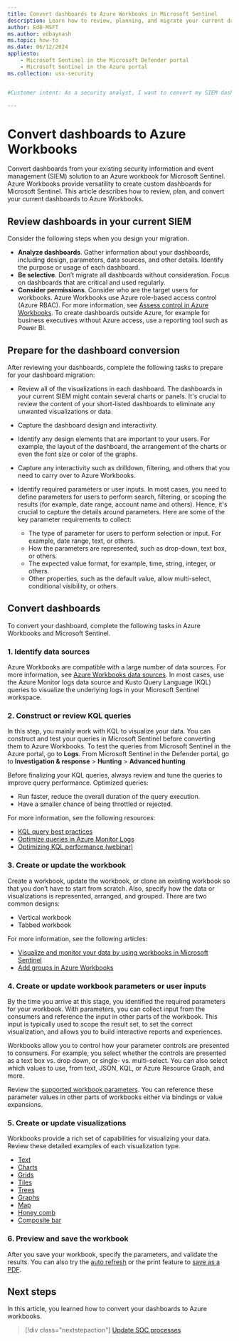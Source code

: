 ```yaml
---
title: Convert dashboards to Azure Workbooks in Microsoft Sentinel
description: Learn how to review, planning, and migrate your current dashboards to Azure Workbooks.
author: EdB-MSFT
ms.author: edbaynash
ms.topic: how-to
ms.date: 06/12/2024
appliesto:
    - Microsoft Sentinel in the Microsoft Defender portal
    - Microsoft Sentinel in the Azure portal
ms.collection: usx-security


#Customer intent: As a security analyst, I want to convert my SIEM dashboards to Azure Workbooks so that I can use advanced visualization and interactivity features in Microsoft Sentinel.

---
```


# Convert dashboards to Azure Workbooks 

Convert dashboards from your existing security information and event management (SIEM) solution to an Azure workbook for Microsoft Sentinel. Azure Workbooks provide versatility to create custom dashboards for Microsoft Sentinel. This article describes how to review, plan, and convert your current dashboards to Azure Workbooks.

## Review dashboards in your current SIEM

Consider the following steps when you design your migration.

- **Analyze dashboards**. Gather information about your dashboards, including design, parameters, data sources, and other details. Identify the purpose or usage of each dashboard.
- **Be selective**. Don’t migrate all dashboards without consideration. Focus on dashboards that are critical and used regularly.
- **Consider permissions**. Consider who are the target users for workbooks. Azure Workbooks use Azure role-based access control (Azure RBAC). For more information, see [Assess control in Azure Workbooks](/azure/azure-monitor/visualize/workbooks-overview#access-control). To create dashboards outside Azure, for example for business executives without Azure access, use a reporting tool such as Power BI.

## Prepare for the dashboard conversion

After reviewing your dashboards, complete the following tasks to prepare for your dashboard migration:

- Review all of the visualizations in each dashboard. The dashboards in your current SIEM might contain several charts or panels. It's crucial to review the content of your short-listed dashboards to eliminate any unwanted visualizations or data.
- Capture the dashboard design and interactivity.
- Identify any design elements that are important to your users. For example, the layout of the dashboard, the arrangement of the charts or even the font size or color of the graphs.
- Capture any interactivity such as drilldown, filtering, and others that you need to carry over to Azure Workbooks. 
- Identify required parameters or user inputs. In most cases, you need to define parameters for users to perform search, filtering, or scoping the results (for example, date range, account name and others). Hence, it's crucial to capture the details around parameters. Here are some of the key parameter requirements to collect:

  - The type of parameter for users to perform selection or input. For example, date range, text, or others.
  - How the parameters are represented, such as drop-down, text box, or others.
  - The expected value format, for example, time, string, integer, or others.
  - Other properties, such as the default value, allow multi-select, conditional visibility, or others.

## Convert dashboards

To convert your dashboard, complete the following tasks in Azure Workbooks and Microsoft Sentinel.

### 1. Identify data sources

Azure Workbooks are compatible with a large number of data sources. For more information, see [Azure Workbooks data sources](/azure/azure-monitor/visualize/workbooks-data-sources). In most cases, use the Azure Monitor logs data source and Kusto Query Language (KQL) queries to visualize the underlying logs in your Microsoft Sentinel workspace.

### 2. Construct or review KQL queries

In this step, you mainly work with KQL to visualize your data. You can construct and test your queries in Microsoft Sentinel before converting them to Azure Workbooks. To test the queries from Microsoft Sentinel in the Azure portal, go to **Logs**. From Microsoft Sentinel in the Defender portal, go to **Investigation & response** > **Hunting** > **Advanced hunting**. 

Before finalizing your KQL queries, always review and tune the queries to improve query performance. Optimized queries:

- Run faster, reduce the overall duration of the query execution.
- Have a smaller chance of being throttled or rejected.

For more information, see the following resources:

- [KQL query best practices](/kusto/query/best-practices?view=microsoft-sentinel&preserve-view=true&toc=/azure/sentinel/TOC.json&bc=/azure/sentinel/breadcrumb/toc.json)
- [Optimize queries in Azure Monitor Logs](/azure/azure-monitor/logs/query-optimization)
- [Optimizing KQL performance (webinar)](https://youtu.be/jN1Cz0JcLYU)

### 3. Create or update the workbook

Create a workbook, update the workbook, or clone an existing workbook so that you don’t have to start from scratch. Also, specify how the data or visualizations is represented, arranged, and grouped. There are two common designs:

- Vertical workbook
- Tabbed workbook

For more information, see the following articles:

- [Visualize and monitor your data by using workbooks in Microsoft Sentinel](monitor-your-data.md)
- [Add groups in Azure Workbooks](/azure/azure-monitor/visualize/workbooks-create-workbook#add-groups)

### 4. Create or update workbook parameters or user inputs

By the time you arrive at this stage, you identified the required parameters for your workbook. With parameters, you can collect input from the consumers and reference the input in other parts of the workbook. This input is typically used to scope the result set, to set the correct visualization, and allows you to build interactive reports and experiences.

Workbooks allow you to control how your parameter controls are presented to consumers. For example, you select whether the controls are presented as a text box vs. drop down, or single- vs. multi-select. You can also select which values to use, from text, JSON, KQL, or Azure Resource Graph, and more.

Review the [supported workbook parameters](/azure/azure-monitor/visualize/workbooks-parameters). You can reference these parameter values in other parts of workbooks either via bindings or value expansions.

### 5. Create or update visualizations

Workbooks provide a rich set of capabilities for visualizing your data. Review these detailed examples of each visualization type.

- [Text](/azure/azure-monitor/visualize/workbooks-text-visualizations)
- [Charts](/azure/azure-monitor/visualize/workbooks-chart-visualizations)
- [Grids](/azure/azure-monitor/visualize/workbooks-grid-visualizations)
- [Tiles](/azure/azure-monitor/visualize/workbooks-tile-visualizations)
- [Trees](/azure/azure-monitor/visualize/workbooks-tree-visualizations)
- [Graphs](/azure/azure-monitor/visualize/workbooks-graph-visualizations)
- [Map](/azure/azure-monitor/visualize/workbooks-map-visualizations)
- [Honey comb](/azure/azure-monitor/visualize/workbooks-honey-comb)
- [Composite bar](/azure/azure-monitor/visualize/workbooks-composite-bar)

### 6. Preview and save the workbook

After you save your workbook, specify the parameters, and validate the results. You can also try the [auto refresh](tutorial-monitor-your-data.md#refresh-your-workbook-data) or the print feature to [save as a PDF](monitor-your-data.md#print-a-workbook-or-save-as-pdf-azure-portal-only).

## Next steps

In this article, you learned how to convert your dashboards to Azure workbooks. 

> [!div class="nextstepaction"]
> [Update SOC processes](migration-security-operations-center-processes.md)
